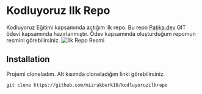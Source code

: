 # Kodluyoruz Ilk Repo
Kodluyoruz Eğitimi kapsamında açtığım ilk repo. Bu repo [Patika.dev](https://www.www.patika.dev) GIT ödevi kapsamında hazırlanmıştır. Ödev 
kapsamında oluşturduğum repomun resmini görebilirsiniz. ![İlk Repo Resmi](https://github.com/mizrakberk10/kodluyoruzilkrepo/blob/main/%C4%B0lk%20repo%20resmi.png)
## Installation
Projemi cloneladım. Alt kısımda cloneladığım linki görebilirsiniz.
```
git clone https://github.com/mizrakberk10/kodluyoruzilkrepo 
```
